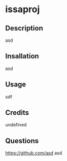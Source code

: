 # issaproj

## Description
asd



## Insallation
asd

## Usage
sdf

## Credits
undefined

## Questions
https://github.com/asd
asd
